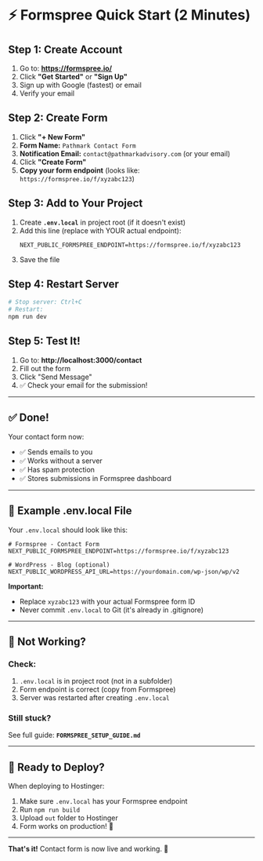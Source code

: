 # ⚡ Formspree Quick Start (2 Minutes)

## Step 1: Create Account
1. Go to: **https://formspree.io/**
2. Click **"Get Started"** or **"Sign Up"**
3. Sign up with Google (fastest) or email
4. Verify your email

## Step 2: Create Form
1. Click **"+ New Form"**
2. **Form Name:** `Pathmark Contact Form`
3. **Notification Email:** `contact@pathmarkadvisory.com` (or your email)
4. Click **"Create Form"**
5. **Copy your form endpoint** (looks like: `https://formspree.io/f/xyzabc123`)

## Step 3: Add to Your Project
1. Create **`.env.local`** in project root (if it doesn't exist)
2. Add this line (replace with YOUR actual endpoint):
   ```env
   NEXT_PUBLIC_FORMSPREE_ENDPOINT=https://formspree.io/f/xyzabc123
   ```
3. Save the file

## Step 4: Restart Server
```bash
# Stop server: Ctrl+C
# Restart:
npm run dev
```

## Step 5: Test It!
1. Go to: **http://localhost:3000/contact**
2. Fill out the form
3. Click "Send Message"
4. ✅ Check your email for the submission!

---

## ✅ Done!

Your contact form now:
- ✅ Sends emails to you
- ✅ Works without a server
- ✅ Has spam protection
- ✅ Stores submissions in Formspree dashboard

---

## 🎯 Example .env.local File

Your `.env.local` should look like this:

```env
# Formspree - Contact Form
NEXT_PUBLIC_FORMSPREE_ENDPOINT=https://formspree.io/f/xyzabc123

# WordPress - Blog (optional)
NEXT_PUBLIC_WORDPRESS_API_URL=https://yourdomain.com/wp-json/wp/v2
```

**Important:** 
- Replace `xyzabc123` with your actual Formspree form ID
- Never commit `.env.local` to Git (it's already in .gitignore)

---

## 🐛 Not Working?

### Check:
1. `.env.local` is in project root (not in a subfolder)
2. Form endpoint is correct (copy from Formspree)
3. Server was restarted after creating `.env.local`

### Still stuck?
See full guide: **`FORMSPREE_SETUP_GUIDE.md`**

---

## 🚀 Ready to Deploy?

When deploying to Hostinger:
1. Make sure `.env.local` has your Formspree endpoint
2. Run `npm run build`
3. Upload `out` folder to Hostinger
4. Form works on production! 🎉

---

**That's it!** Contact form is now live and working. 📧

